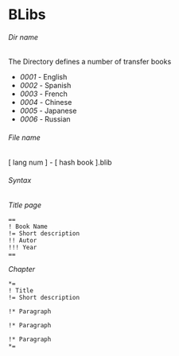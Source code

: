 # BLibs

###### Dir name ######

The Directory defines a number of transfer books

* *0001* - English
* *0002* - Spanish
* *0003* - French
* *0004* - Chinese
* *0005* - Japanese
* *0006* - Russian


###### File name ######

[ lang num ] - [ hash book ].blib

###### Syntax ######

*Title page*
```
==
! Book Name
!= Short description
!! Autor
!!! Year
==
```

*Chapter*
```
*=
! Title
!= Short description

!* Paragraph

!* Paragraph

!* Paragraph
*=
```
